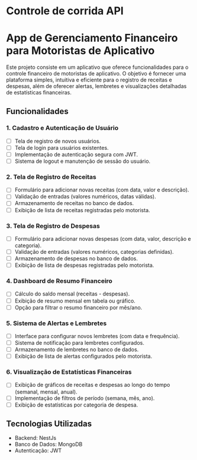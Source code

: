 # Controle de corrida API

# App de Gerenciamento Financeiro para Motoristas de Aplicativo

Este projeto consiste em um aplicativo que oferece funcionalidades para o controle financeiro de motoristas de aplicativo. O objetivo é fornecer uma plataforma simples, intuitiva e eficiente para o registro de receitas e despesas, além de oferecer alertas, lembretes e visualizações detalhadas de estatísticas financeiras.

## Funcionalidades

### 1. Cadastro e Autenticação de Usuário
- [ ] Tela de registro de novos usuários.
- [ ] Tela de login para usuários existentes.
- [ ] Implementação de autenticação segura com JWT.
- [ ] Sistema de logout e manutenção de sessão do usuário.

### 2. Tela de Registro de Receitas
- [ ] Formulário para adicionar novas receitas (com data, valor e descrição).
- [ ] Validação de entradas (valores numéricos, datas válidas).
- [ ] Armazenamento de receitas no banco de dados.
- [ ] Exibição de lista de receitas registradas pelo motorista.

### 3. Tela de Registro de Despesas
- [ ] Formulário para adicionar novas despesas (com data, valor, descrição e categoria).
- [ ] Validação de entradas (valores numéricos, categorias definidas).
- [ ] Armazenamento de despesas no banco de dados.
- [ ] Exibição de lista de despesas registradas pelo motorista.

### 4. Dashboard de Resumo Financeiro
- [ ] Cálculo do saldo mensal (receitas - despesas).
- [ ] Exibição de resumo mensal em tabela ou gráfico.
- [ ] Opção para filtrar o resumo financeiro por mês/ano.

### 5. Sistema de Alertas e Lembretes
- [ ] Interface para configurar novos lembretes (com data e frequência).
- [ ] Sistema de notificação para lembretes configurados.
- [ ] Armazenamento de lembretes no banco de dados.
- [ ] Exibição de lista de alertas configurados pelo motorista.

### 6. Visualização de Estatísticas Financeiras
- [ ] Exibição de gráficos de receitas e despesas ao longo do tempo (semanal, mensal, anual).
- [ ] Implementação de filtros de período (semana, mês, ano).
- [ ] Exibição de estatísticas por categoria de despesa.

## Tecnologias Utilizadas
- Backend: NestJs
- Banco de Dados: MongoDB
- Autenticação: JWT
